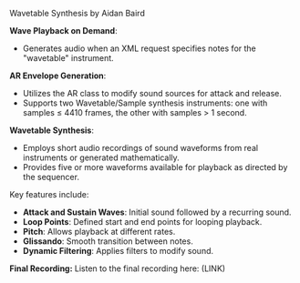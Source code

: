 Wavetable Synthesis by Aidan Baird

 **Wave Playback on Demand**: 
   - Generates audio when an XML request specifies notes for the "wavetable" instrument.

 **AR Envelope Generation**: 
   - Utilizes the AR class to modify sound sources for attack and release. 
   - Supports two Wavetable/Sample synthesis instruments: one with samples ≤ 4410 frames, the other with samples > 1 second.

 **Wavetable Synthesis**: 
   - Employs short audio recordings of sound waveforms from real instruments or generated mathematically. 
   - Provides five or more waveforms available for playback as directed by the sequencer.

Key features include:

- **Attack and Sustain Waves**: Initial sound followed by a recurring sound.
- **Loop Points**: Defined start and end points for looping playback.
- **Pitch**: Allows playback at different rates.
- **Glissando**: Smooth transition between notes.
- **Dynamic Filtering**: Applies filters to modify sound.

**Final Recording:** 
Listen to the final recording here: (LINK)
